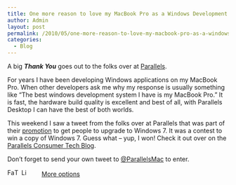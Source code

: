 ```yaml
---
title: One more reason to love my MacBook Pro as a Windows Development Box
author: Admin
layout: post
permalink: /2010/05/one-more-reason-to-love-my-macbook-pro-as-a-windows-development-box/
categories:
  - Blog
---
```

A big ***Thank You*** goes out to the folks over at [Parallels][1]. 

For years I have been developing Windows applications on my MacBook Pro. When other developers ask me why my response is usually something like “The best windows development system I have is my MacBook Pro.” It is fast, the hardware build quality is excellent and best of all, with Parallels Desktop I can have the best of both worlds.

This weekend I saw a tweet from the folks over at Parallels that was part of their [promotion][2] to get people to upgrade to Windows 7. It was a contest to win a copy of Windows 7. Guess what – yup, I won! Check it out over on the [Parallels Consumer Tech Blog][3]. 

Don’t forget to send your own tweet to [@ParallelsMac][4] to enter. 

<div class="addtoany_share_save_container">
  <div class="a2a_kit a2a_target addtoany_list" id="wpa2a_58">
    <a class="a2a_button_facebook" href="http://www.addtoany.com/add_to/facebook?linkurl=http%3A%2F%2Fwww.idevelopsoftware.com%2F2010%2F05%2Fone-more-reason-to-love-my-macbook-pro-as-a-windows-development-box%2F&linkname=One%20more%20reason%20to%20love%20my%20MacBook%20Pro%20as%20a%20Windows%20Development%20Box" title="Facebook" rel="nofollow" target="_blank"><img src="http://www.idevelopsoftware.com/wp-content/plugins/add-to-any/icons/facebook.png" width="16" height="16" alt="Facebook" /></a><a class="a2a_button_twitter" href="http://www.addtoany.com/add_to/twitter?linkurl=http%3A%2F%2Fwww.idevelopsoftware.com%2F2010%2F05%2Fone-more-reason-to-love-my-macbook-pro-as-a-windows-development-box%2F&linkname=One%20more%20reason%20to%20love%20my%20MacBook%20Pro%20as%20a%20Windows%20Development%20Box" title="Twitter" rel="nofollow" target="_blank"><img src="http://www.idevelopsoftware.com/wp-content/plugins/add-to-any/icons/twitter.png" width="16" height="16" alt="Twitter" /></a><a class="a2a_button_linkedin" href="http://www.addtoany.com/add_to/linkedin?linkurl=http%3A%2F%2Fwww.idevelopsoftware.com%2F2010%2F05%2Fone-more-reason-to-love-my-macbook-pro-as-a-windows-development-box%2F&linkname=One%20more%20reason%20to%20love%20my%20MacBook%20Pro%20as%20a%20Windows%20Development%20Box" title="LinkedIn" rel="nofollow" target="_blank"><img src="http://www.idevelopsoftware.com/wp-content/plugins/add-to-any/icons/linkedin.png" width="16" height="16" alt="LinkedIn" /></a><a class="a2a_dd addtoany_share_save" href="http://www.addtoany.com/share_save" style="background:url(http://www.idevelopsoftware.com/wp-content/plugins/add-to-any/favicon.png) no-repeat scroll 9px 0px !important;padding:0 0 0 30px;display:inline-block;height:16px;line-height:16px;vertical-align:middle">More options</a>
  </div>
</div>

 [1]: http://www.parallels.com
 [2]: http://blogs.parallels.com/consumertech/2010/05/the-luckiest-number-7-day-contest-for-windows-7.html
 [3]: http://blogs.parallels.com/consumertech/2010/05/they-call-him-smith-bennett-smith-3-days-left-to-win-a-copy-of-windows-7.html
 [4]: http://twitter.com/ParallelsMac